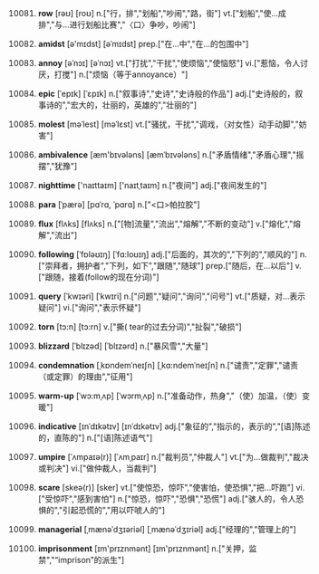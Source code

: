 10081. **row**
[rəʊ]  [roʊ]
n.["行，排","划船","吵闹","路，街"]  vt.["划船","使…成排","与…进行划船比赛","〈口〉争吵，吵闹"]  

10082. **amidst**
[ə'mɪdst]  [əˈmɪdst]
prep.["在…中","在…的包围中"]  

10083. **annoy**
[əˈnɔɪ]  [əˈnɔɪ]
vt.["打扰","干扰","使烦恼","使恼怒"]  vi.["惹恼，令人讨厌，打搅"]  n.["烦恼（等于annoyance）"]  

10084. **epic**
[ˈepɪk]  [ˈɛpɪk]
n.["叙事诗","史诗","史诗般的作品"]  adj.["史诗般的，叙事诗的","宏大的，壮丽的，英雄的","壮丽的"]  

10085. **molest**
[məˈlest]  [məˈlɛst]
vt.["骚扰，干扰","调戏，（对女性）动手动脚","妨害"]  

10086. **ambivalence**
[æm'bɪvələns]  [æmˈbɪvələns]
n.["矛盾情绪","矛盾心理","摇摆","犹豫"]  

10087. **nighttime**
['naɪttaɪm]  ['naɪtˌtaɪm]
n.["夜间"]  adj.["夜间发生的"]  

10088. **para**
[ˈpærə]  [pɑˈrɑ, ˈpɑrɑ]
n.["<口>帕拉胶"]  

10089. **flux**
[flʌks]  [flʌks]
n.["[物]流量","流出","熔解","不断的变动"]  v.["熔化","熔解","流出"]  

10090. **following**
[ˈfɒləʊɪŋ]  [ˈfɑ:loʊɪŋ]
adj.["后面的，其次的","下列的","顺风的"]  n.["崇拜者，拥护者","下列，如下","跟随","随球"]  prep.["随后，在…以后"]  v.["跟随，接着(follow的现在分词)"]  

10091. **query**
[ˈkwɪəri]  [ˈkwɪri]
n.["问题","疑问","询问","问号"]  vt.["质疑，对…表示疑问"]  vi.["询问","表示怀疑"]  

10092. **torn**
[tɔ:n]  [tɔ:rn]
v.["撕( tear的过去分词)","扯裂","破损"]  

10093. **blizzard**
[ˈblɪzəd]  [ˈblɪzərd]
n.["暴风雪","大量"]  

10094. **condemnation**
[ˌkɒndemˈneɪʃn]  [ˌkɑ:ndemˈneɪʃn]
n.["谴责","定罪","谴责（或定罪）的理由","征用"]  

10095. **warm-up**
[ˈwɔ:mˌʌp]  [ˈwɔrmˌʌp]
n.["准备动作，热身","（使）加温，（使）变暖"]  

10096. **indicative**
[ɪnˈdɪkətɪv]  [ɪnˈdɪkətɪv]
adj.["象征的","指示的，表示的","[语]陈述的，直陈的"]  n.["[语]陈述语气"]  

10097. **umpire**
[ˈʌmpaɪə(r)]  [ˈʌmˌpaɪr]
n.["裁判员","仲裁人"]  vt.["为…做裁判","裁决或判决"]  vi.["做仲裁人，当裁判"]  

10098. **scare**
[skeə(r)]  [sker]
vt.["使惊恐，惊吓","使害怕，使恐惧","把…吓跑"]  vi.["受惊吓","感到害怕"]  n.["惊恐，惊吓","恐惧","恐慌"]  adj.["骇人的，令人恐惧的","引起恐慌的","用以吓唬人的"]  

10099. **managerial**
[ˌmænəˈdʒɪəriəl]  [ˌmænəˈdʒɪriəl]
adj.["经理的","管理上的"]  

10100. **imprisonment**
[ɪm'prɪznmənt]  [ɪm'prɪznmənt]
n.["关押，监禁","“imprison”的派生"]  

